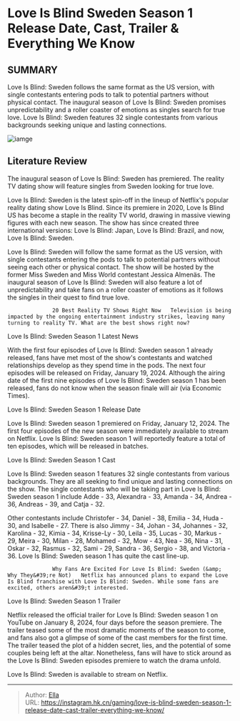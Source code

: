 # Love Is Blind Sweden Season 1 Release Date, Cast, Trailer &amp; Everything We Know


## SUMMARY 



  Love Is Blind: Sweden follows the same format as the US version, with single contestants entering pods to talk to potential partners without physical contact.   The inaugural season of Love Is Blind: Sweden promises unpredictability and a roller coaster of emotions as singles search for true love.   Love Is Blind: Sweden features 32 single contestants from various backgrounds seeking unique and lasting connections.  

![iamge](https://static1.srcdn.com/wordpress/wp-content/uploads/2024/01/love-is-blind-sweden-season-1-when-is-the-finale-how-many-episodes-are-left.jpg)

## Literature Review

The inaugural season of Love Is Blind: Sweden has premiered. The reality TV dating show will feature singles from Sweden looking for true love. 




Love Is Blind: Sweden is the latest spin-off in the lineup of Netflix&#39;s popular reality dating show Love Is Blind. Since its premiere in 2020, Love Is Blind US has become a staple in the reality TV world, drawing in massive viewing figures with each new season. The show has since created three international versions: Love Is Blind: Japan, Love Is Blind: Brazil, and now, Love Is Blind: Sweden.




Love Is Blind: Sweden will follow the same format as the US version, with single contestants entering the pods to talk to potential partners without seeing each other or physical contact. The show will be hosted by the former Miss Sweden and Miss World contestant Jessica Almenäs. The inaugural season of Love Is Blind: Sweden will also feature a lot of unpredictability and take fans on a roller coaster of emotions as it follows the singles in their quest to find true love.

                  20 Best Reality TV Shows Right Now   Television is being impacted by the ongoing entertainment industry strikes, leaving many turning to reality TV. What are the best shows right now?   


 Love Is Blind: Sweden Season 1 Latest News 
          

With the first four episodes of Love Is Blind: Sweden season 1 already released, fans have met most of the show&#39;s contestants and watched relationships develop as they spend time in the pods. The next four episodes will be released on Friday, January 19, 2024. Although the airing date of the first nine episodes of Love Is Blind: Sweden season 1 has been released, fans do not know when the season finale will air (via Economic Times).






 Love Is Blind: Sweden Season 1 Release Date 
         

Love Is Blind: Sweden season 1 premiered on Friday, January 12, 2024. The first four episodes of the new season were immediately available to stream on Netflix. Love Is Blind: Sweden season 1 will reportedly feature a total of ten episodes, which will be released in batches.



 Love Is Blind: Sweden Season 1 Cast 

 

Love Is Blind: Sweden season 1 features 32 single contestants from various backgrounds. They are all seeking to find unique and lasting connections on the show. The single contestants who will be taking part in Love Is Blind: Sweden season 1 include Adde - 33, Alexandra - 33, Amanda - 34, Andrea - 36, Andreas - 39, and Catja - 32.




Other contestants include Christofer - 34, Daniel - 38, Emilia - 34, Huda - 30, and Isabelle - 27. There is also Jimmy - 34, Johan - 34, Johannes - 32, Karolina - 32, Kimia - 34, Krisse-Ly - 30, Leila - 35, Lucas - 30, Markus - 29, Meira - 30, Milan - 28, Mohamed - 32, Mow - 43, Nea - 36, Nina - 31, Oskar - 32, Rasmus - 32, Sami - 29, Sandra - 36, Sergio - 38, and Victoria - 36. Love Is Blind: Sweden season 1 has quite the cast line-up.

                  Why Fans Are Excited For Love Is Blind: Sweden (&amp; Why They&#39;re Not)   Netflix has announced plans to expand the Love Is Blind franchise with Love Is Blind: Sweden. While some fans are excited, others aren&#39;t interested.   



 Love Is Blind: Sweden Season 1 Trailer 

 

Netflix released the official trailer for Love Is Blind: Sweden season 1 on YouTube on January 8, 2024, four days before the season premiere. The trailer teased some of the most dramatic moments of the season to come, and fans also got a glimpse of some of the cast members for the first time. The trailer teased the plot of a hidden secret, lies, and the potential of some couples being left at the altar. Nonetheless, fans will have to stick around as the Love Is Blind: Sweden episodes premiere to watch the drama unfold.






Love Is Blind: Sweden is available to stream on Netflix.






---

> Author: [Ella](https://instagram.hk.cn/)  
> URL: https://instagram.hk.cn/gaming/love-is-blind-sweden-season-1-release-date-cast-trailer-everything-we-know/  

